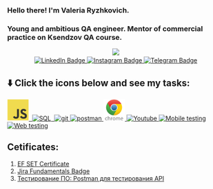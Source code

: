 ### Hello there! I'm Valeria Ryzhkovich.
### Young and ambitious QA engineer. Mentor of commercial practice on Ksendzov QA course.
<div id="header" align="center">
  <img src="https://media.giphy.com/media/LPgFwCQg4HQBvPihcn/giphy.gif" width="300"/>
</div>
<div id="badges" align="center">
  <a href="https://www.linkedin.com/in/valeria-ryzhkovich-08b838230">
     <img src="https://img.shields.io/badge/LinkedIn-blue?style=for-the-badge&logo=linkedin&logoColor=white" alt="LinkedIn Badge"/>
  </a>
  <a href="https://instagram.com/ryzhkovich.valeria">
     <img src="https://img.shields.io/badge/Instagram-red?style=for-the-badge&logo=instagram&logoColor=white" alt="Instagram Badge"/>
  </a> 
  <a href="https://t.me/v_ryzhkovich">
     <img src="https://img.shields.io/badge/Telegram-blue?style=for-the-badge&logo=telegram&logoColor=white" alt="Telegram Badge"/>
  </a>
</div>

##  ⬇️ Click the icons below and see my tasks: 
<div>
  <a href="https://github.com/ValeryiaRyzhkovich/Homeworks/tree/main/JavaScript">
    <img src="https://github.com/devicons/devicon/blob/master/icons/javascript/javascript-original.svg" title="JavaScript" alt="JavaScript" width="50" height="50"/>&nbsp;
  </a>
  
  <a href="https://github.com/ValeryiaRyzhkovich/Homeworks/tree/main/SQL">
    <img src="https://cdn.icon-icons.com/icons2/273/PNG/256/icon_sql_256_30046.png" title="SQL" alt="SQL" width="50" height="50"/>&nbsp;
  </a>
  
  <a href="https://github.com/ValeryiaRyzhkovich/Homeworks/tree/main/Bash">
    <img src="https://cdn.icon-icons.com/icons2/2415/PNG/512/git_plain_logo_icon_146507.png" title="git" alt="git" width="50" height="50")/>
  </a>
  
  <a href="https://github.com/ValeryiaRyzhkovich/Homeworks/tree/main/Postman">
      <img src="https://www.vectorlogo.zone/logos/getpostman/getpostman-icon.svg" alt="postman" width="50" height="50"/>
  </a>
  
  <a href="https://drive.google.com/file/d/1JtfNjqJQIyNzbGm7Aew1bXxVEkefyyh8/view?usp=share_link">
      <img src="https://github.com/devicons/devicon/blob/master/icons/chrome/chrome-original-wordmark.svg" title="Chrome" alt="Chrome" width="50" height="50"/>
  </a>
  
  <a href="https://github.com/ValeryiaRyzhkovich/Homeworks/blob/main/Software%20testing%20conference/conference.md">
      <img src="https://cdn.icon-icons.com/icons2/1011/PNG/64/YouTube_icon-icons.com_75725.png" title="Youtube" alt="Youtube" width="50" height="50"/>
  </a>
  
   <a href="https://github.com/ValeryiaRyzhkovich/Homeworks/tree/main/Mobile%20Apps%20testing">
      <img src="https://cdn.icon-icons.com/icons2/72/PNG/256/mobile_phone_14388.png" title="Mobile testing" alt="Mobile testing" width="50" height="50"/>
  </a>
  
  <a href="https://github.com/ValeryiaRyzhkovich/Homeworks/tree/main/Web%20testing">
      <img src="https://cdn.icon-icons.com/icons2/1860/PNG/512/codinghtml_118066.png" title="Web testing" alt="Web testing" width="50" height="50"/>
  </a>
</div>



## Cetificates:
1. [EF SET Certificate](https://www.efset.org/cert/VTdVmZ)
2. [Jira Fundamentals Badge](https://university.atlassian.com/student/award/W587uunihQ2u9F2LbbiSBWpF)
3. [Тестирование ПО: Postman для тестирования API](https://stepik.org/cert/1764972)

<!---
ValeryiaRyzhkovich/ValeryiaRyzhkovich is a ✨ special ✨ repository because its `README.md` (this file) appears on your GitHub profile.
You can click the Preview link to take a look at your changes.
--->
